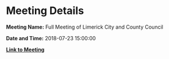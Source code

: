 # Meeting Details

**Meeting Name:** Full Meeting of Limerick City and County Council

**Date and Time:** 2018-07-23 15:00:00

**[Link to Meeting](https://www.limerick.ie/council/whats-on/full-meeting-limerick-city-and-county-council-23)**
